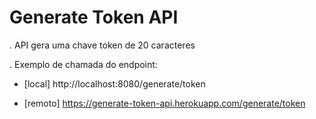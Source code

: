 # Generate Token API

. API gera uma chave token de 20 caracteres


. Exemplo de chamada do endpoint:


- [local] http://localhost:8080/generate/token

- [remoto] https://generate-token-api.herokuapp.com/generate/token